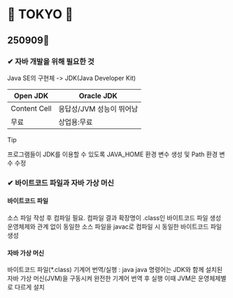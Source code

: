 # 💛 TOKYO 💛
## 250909📝
### ✔ 자바 개발을 위해 필요한 것
Java SE의 구현체 -> JDK(Java Developer Kit)


Open JDK  | Oracle JDK
------------- | -------------
Content Cell  | 응답성/JVM 성능이 뛰어남
무료       | 상업용:무료


> [!TIP]
> 프로그램들이 JDK를 이용할 수 있도록 JAVA_HOME 환경 변수 생성 및 Path 환경 변수 수정


### ✔ 바이트코드 파일과 자바 가상 머신
#### 바이트코드 파일
소스 파일 작성 후 컴파일 필요.
컴파일 결과 확장명이 .class인 바이트코드 파일 생성
운영체제와 관계 없이 동일한 소스 파일을 javac로 컴파일 시 동일한 바이트코드 파일 생성

#### 자바 가상 머신
바이트코드 파일(*.class) 기계어 번역/실행 : java
java 명령어는 JDK와 함께 설치된 자바 가상 머신(JVM)을 구동시켜 완전한 기계어 번역 후 실행
이때 JVM은 운영체제별로 다르게 설치
